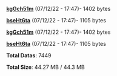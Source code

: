 [**kgGch51m**](/data/kgGch51m.txt) (07/12/22 - 17:47)- 1402 bytes

[**bseHt6ta**](/data/bseHt6ta.txt) (07/12/22 - 17:47)- 1105 bytes

[**kgGch51m**](/data/kgGch51m.txt) (07/12/22 - 17:47)- 1402 bytes

[**bseHt6ta**](/data/bseHt6ta.txt) (07/12/22 - 17:47)- 1105 bytes

**Total Datas**: 7449

**Total Size**: 44.27 MB / 44.3 MB